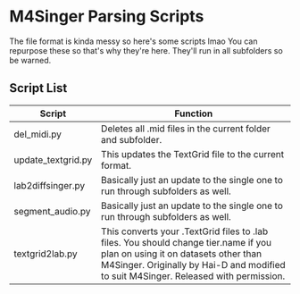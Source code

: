 # M4Singer Parsing Scripts

The file format is kinda messy so here's some scripts lmao
You can repurpose these so that's why they're here. They'll run in all subfolders so be warned.

## Script List

| Script | Function |
| ------ | ------ |
| del_midi.py | Deletes all .mid files in the current folder and subfolder. |
| update_textgrid.py | This updates the TextGrid file to the current format. |
| lab2diffsinger.py | Basically just an update to the single one to run through subfolders as well. |
| segment_audio.py | Basically just an update to the single one to run through subfolders as well.  |
| textgrid2lab.py | This converts your .TextGrid files to .lab files. You should change tier.name if you plan on using it on datasets other than M4Singer. Originally by Hai-D and modified to suit M4Singer. Released with permission. |
